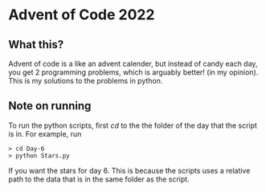 # Advent of Code 2022
## What this?
Advent of code is a like an advent calender, but instead of candy each day, you get 2 programming problems, which is arguably better! (in my opinion).
This is my solutions to the problems in python.
## Note on running
To run the python scripts, first _cd_ to the the folder of the day that the script is in. For example, run
```
> cd Day-6
> python Stars.py
```
If you want the stars for day 6. This is because the scripts uses a relative path to the data that is in the same folder as the script.